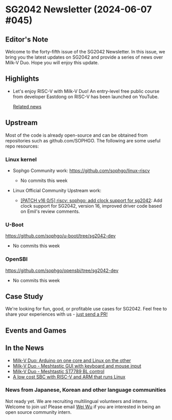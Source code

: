 # SG2042 Newsletter (2024-06-07 #045)

## Editor's Note

Welcome to the forty-fifth issue of the SG2042 Newsletter. In this issue, we bring you the latest updates on SG2042 and provide a series of news over Milk-V Duo. Hope you will enjoy this update.

## Highlights

+ Let's enjoy RISC-V with Milk-V Duo! An entry-level free public course from developer Eastdong on RISC-V has been launched on YouTube. 

  [Related news](https://x.com/MilkV_Official/status/1796485358261268671)

## Upstream

Most of the code is already open-source and can be obtained from repositories such as github.com/SOPHGO. The following are some useful repo resources:

### Linux kernel

+ Sophgo Community work: https://github.com/sophgo/linux-riscv

  + No commits this week

+ Linux Official Community Upstream work:

    + [[PATCH v16 0/5] riscv: sophgo: add clock support for sg2042][lk-1]: Add clock support for SG2042, version 16, improved driver code based on Emil's review comments.

[lk-1]: https://lore.kernel.org/linux-riscv/cover.1717661798.git.unicorn_wang@outlook.com/

### U-Boot

https://github.com/sophgo/u-boot/tree/sg2042-dev

+ No commits this week

### OpenSBI

https://github.com/sophgo/opensbi/tree/sg2042-dev

+ No commits this week

## Case Study

We're looking for fun, good, or profitable use cases for SG2042. Feel free to share your experiences with us - [just send a PR!](https://github.com/sophgocommunity/SG2042-Newsletter/pulls)

## Events and Games


## In the News

+ [Milk-V Duo: Arduino on one core and Linux on the other][news-1]
+ [Milk-V Duo - Meshtastic GUI with keyboard and mouse input][news-2]
+ [Milk-V Duo - Meshtastic ST7789 BL control][news-3]
+ [A low cost SBC with RISC-V and ARM that runs Linux][news-4]

[news-1]:https://www.youtube.com/watch?v=SeExddxWdNs
[news-2]:https://www.youtube.com/watch?v=V2hTLabfsEM
[news-3]:https://www.youtube.com/watch?v=bnQ9CT6aZe4
[news-4]:https://x.com/MakeMagazinDE/status/1797924504657609134

### News from Japanese, Korean and other language communities

Not ready yet. We are recruiting multilingual volunteers and interns. Welcome to join us! Please email [Wei Wu](mailto:wuwei2016@iscas.ac.cn) if you are interested in being an open source community intern.